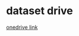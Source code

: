 # dataset drive 
[onedrive link](https://iiitaphyd-my.sharepoint.com/:f:/g/personal/archit_jain_students_iiit_ac_in/EqwZeYm7F_1ErVDkYV_2y3kBNN5SEGYBkR5xTUgwEs4q3g?e=6PhEn1)